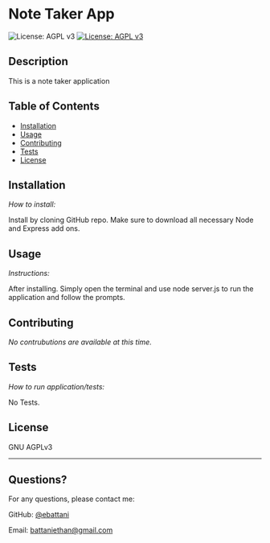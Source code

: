 # Note Taker App


  ![License: AGPL v3](https://www.gnu.org/licenses/agpl-3.0)
  [![License: AGPL v3](https://img.shields.io/badge/License-AGPL_v3-blue.svg)](https://www.gnu.org/licenses/agpl-3.0)

    
  ## Description 

  This is a note taker application

  ## Table of Contents
  * [Installation](#installation)
  * [Usage](#usage)
  * [Contributing](#contributing)
  * [Tests](#tests)
  * [License](#license)
    
  ## Installation
    
  *How to install:*
    
  Install by cloning GitHub repo. Make sure to download all necessary Node and Express add ons. 
    
  ## Usage 
    
  *Instructions:*
  
  After installing. Simply open the terminal and use node server.js to run the application and follow the prompts. 
    
  ## Contributing
    
  *No contrubutions are available at this time.*

  ## Tests
    
  *How to run application/tests:*
    
  No Tests.
    
  ## License
    
  GNU AGPLv3
  
  ---
    
  ## Questions?
  For any questions, please contact me:
   
  GitHub: [@ebattani](https://api.github.com/users/ebattani)

  Email: battaniethan@gmail.com

  